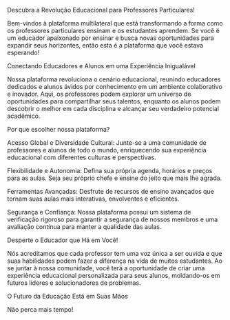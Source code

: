 Descubra a Revolução Educacional para Professores Particulares!

Bem-vindos à plataforma multilateral que está transformando a forma como os professores particulares ensinam e os estudantes aprendem. Se você é um educador apaixonado por ensinar e busca novas oportunidades para expandir seus horizontes, então esta é a plataforma que você estava esperando!

Conectando Educadores e Alunos em uma Experiência Inigualável

Nossa plataforma revoluciona o cenário educacional, reunindo educadores dedicados e alunos ávidos por conhecimento em um ambiente colaborativo e inovador. Aqui, os professores podem explorar um universo de oportunidades para compartilhar seus talentos, enquanto os alunos podem descobrir o melhor em cada disciplina e alcançar seu verdadeiro potencial acadêmico.

Por que escolher nossa plataforma?

Acesso Global e Diversidade Cultural: Junte-se a uma comunidade de professores e alunos de todo o mundo, enriquecendo sua experiência educacional com diferentes culturas e perspectivas.

Flexibilidade e Autonomia: Defina sua própria agenda, horários e preços para as aulas. Seja seu próprio chefe e ensine do jeito que mais lhe agrada.

Ferramentas Avançadas: Desfrute de recursos de ensino avançados que tornam suas aulas mais interativas, envolventes e eficientes.

Segurança e Confiança: Nossa plataforma possui um sistema de verificação rigoroso para garantir a segurança de nossos membros e uma avaliação contínua para manter a qualidade das aulas.

Desperte o Educador que Há em Você!

Nós acreditamos que cada professor tem uma voz única a ser ouvida e que suas habilidades podem fazer a diferença na vida de muitos estudantes. Ao se juntar à nossa comunidade, você terá a oportunidade de criar uma experiência educacional personalizada para seus alunos, moldando-os em futuros líderes e solucionadores de problemas.

O Futuro da Educação Está em Suas Mãos

Não perca mais tempo!
